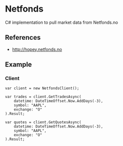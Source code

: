 Netfonds
========

C# implementation to pull market data from Netfonds.no

## References
- http://hopey.netfonds.no

## Example
### Client
	var client = new NetfondsClient();

    var trades = client.GetTradesAsync(
        datetime: DateTimeOffset.Now.AddDays(-3), 
        symbol: "AAPL", 
        exchange: "O"
    ).Result;

    var quotes = client.GetQuotesAsync(
        datetime: DateTimeOffset.Now.AddDays(-3), 
        symbol: "AAPL", 
        exchange: "O"
    ).Result;